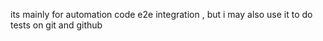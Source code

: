 its mainly for automation code e2e integration , but i may also use it to do tests on git and github

